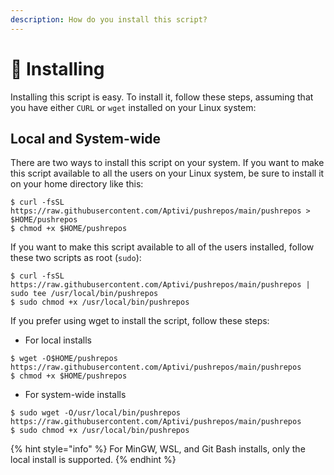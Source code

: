 ```yaml
---
description: How do you install this script?
---
```


# 📀 Installing

Installing this script is easy. To install it, follow these steps, assuming that you have either `CURL` or `wget` installed on your Linux system:

## Local and System-wide

There are two ways to install this script on your system. If you want to make this script available to all the users on your Linux system, be sure to install it on your home directory like this:

```
$ curl -fsSL https://raw.githubusercontent.com/Aptivi/pushrepos/main/pushrepos > $HOME/pushrepos
$ chmod +x $HOME/pushrepos
```

If you want to make this script available to all of the users installed, follow these two scripts as root (`sudo`):

```
$ curl -fsSL https://raw.githubusercontent.com/Aptivi/pushrepos/main/pushrepos | sudo tee /usr/local/bin/pushrepos
$ sudo chmod +x /usr/local/bin/pushrepos
```

If you prefer using wget to install the script, follow these steps:

* For local installs

```
$ wget -O$HOME/pushrepos https://raw.githubusercontent.com/Aptivi/pushrepos/main/pushrepos
$ chmod +x $HOME/pushrepos
```

* For system-wide installs

```
$ sudo wget -O/usr/local/bin/pushrepos https://raw.githubusercontent.com/Aptivi/pushrepos/main/pushrepos
$ sudo chmod +x /usr/local/bin/pushrepos
```

{% hint style="info" %}
For MinGW, WSL, and Git Bash installs, only the local install is supported.
{% endhint %}
